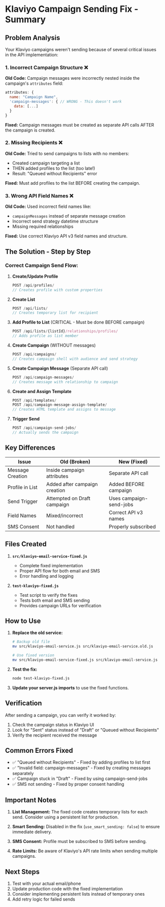 # Klaviyo Campaign Sending Fix - Summary

## Problem Analysis
Your Klaviyo campaigns weren't sending because of several critical issues in the API implementation:

### 1. **Incorrect Campaign Structure** ❌
**Old Code:** Campaign messages were incorrectly nested inside the campaign's `attributes` field:
```javascript
attributes: {
  name: "Campaign Name",
  'campaign-messages': { // WRONG - This doesn't work
    data: [...]
  }
}
```

**Fixed:** Campaign messages must be created as separate API calls AFTER the campaign is created.

### 2. **Missing Recipients** ❌
**Old Code:** Tried to send campaigns to lists with no members:
- Created campaign targeting a list
- THEN added profiles to the list (too late!)
- Result: "Queued without Recipients" error

**Fixed:** Must add profiles to the list BEFORE creating the campaign.

### 3. **Wrong API Field Names** ❌
**Old Code:** Used incorrect field names like:
- `campaignMessages` instead of separate message creation
- Incorrect send strategy datetime structure
- Missing required relationships

**Fixed:** Use correct Klaviyo API v3 field names and structure.

## The Solution - Step by Step

### Correct Campaign Send Flow:

1. **Create/Update Profile**
   ```javascript
   POST /api/profiles/
   // Creates profile with custom properties
   ```

2. **Create List**
   ```javascript
   POST /api/lists/
   // Creates temporary list for recipient
   ```

3. **Add Profile to List** (CRITICAL - Must be done BEFORE campaign)
   ```javascript
   POST /api/lists/{listId}/relationships/profiles/
   // Adds profile as list member
   ```

4. **Create Campaign** (WITHOUT messages)
   ```javascript
   POST /api/campaigns/
   // Creates campaign shell with audience and send strategy
   ```

5. **Create Campaign Message** (Separate API call)
   ```javascript
   POST /api/campaign-messages/
   // Creates message with relationship to campaign
   ```

6. **Create and Assign Template**
   ```javascript
   POST /api/templates/
   POST /api/campaign-message-assign-template/
   // Creates HTML template and assigns to message
   ```

7. **Trigger Send**
   ```javascript
   POST /api/campaign-send-jobs/
   // Actually sends the campaign
   ```

## Key Differences

| Issue | Old (Broken) | New (Fixed) |
|-------|-------------|------------|
| Message Creation | Inside campaign attributes | Separate API call |
| Profile in List | Added after campaign creation | Added BEFORE campaign |
| Send Trigger | Attempted on Draft campaign | Uses campaign-send-jobs |
| Field Names | Mixed/incorrect | Correct API v3 names |
| SMS Consent | Not handled | Properly subscribed |

## Files Created

1. **`src/klaviyo-email-service-fixed.js`**
   - Complete fixed implementation
   - Proper API flow for both email and SMS
   - Error handling and logging

2. **`test-klaviyo-fixed.js`**
   - Test script to verify the fixes
   - Tests both email and SMS sending
   - Provides campaign URLs for verification

## How to Use

1. **Replace the old service:**
   ```bash
   # Backup old file
   mv src/klaviyo-email-service.js src/klaviyo-email-service.old.js
   
   # Use fixed version
   mv src/klaviyo-email-service-fixed.js src/klaviyo-email-service.js
   ```

2. **Test the fix:**
   ```bash
   node test-klaviyo-fixed.js
   ```

3. **Update your server.js imports** to use the fixed functions.

## Verification

After sending a campaign, you can verify it worked by:
1. Check the campaign status in Klaviyo UI
2. Look for "Sent" status instead of "Draft" or "Queued without Recipients"
3. Verify the recipient received the message

## Common Errors Fixed

- ✅ "Queued without Recipients" - Fixed by adding profiles to list first
- ✅ "Invalid field: campaign-messages" - Fixed by creating messages separately  
- ✅ Campaign stuck in "Draft" - Fixed by using campaign-send-jobs
- ✅ SMS not sending - Fixed by proper consent handling

## Important Notes

1. **List Management:** The fixed code creates temporary lists for each send. Consider using a persistent list for production.

2. **Smart Sending:** Disabled in the fix (`use_smart_sending: false`) to ensure immediate delivery.

3. **SMS Consent:** Profile must be subscribed to SMS before sending.

4. **Rate Limits:** Be aware of Klaviyo's API rate limits when sending multiple campaigns.

## Next Steps

1. Test with your actual email/phone
2. Update production code with the fixed implementation
3. Consider implementing persistent lists instead of temporary ones
4. Add retry logic for failed sends
